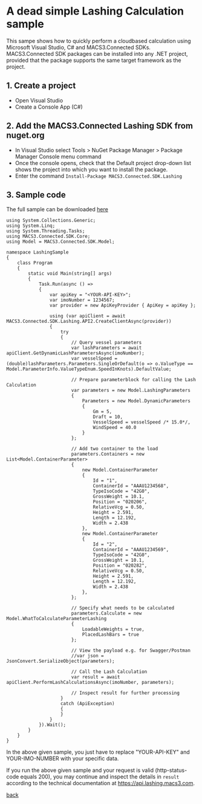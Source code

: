 # A dead simple Lashing Calculation sample
This sampe shows how to quickly perform a cloudbased calculation using Microsoft Visual Studio, C# and MACS3.Connected SDKs. MACS3.Connected SDK packages can be installed into any .NET project, provided that the package supports the same target framework as the project.

## 1. Create a project
* Open Visual Studio
* Create a Console App (C#)

## 2. Add the MACS3.Connected Lashing SDK from nuget.org
* In Visual Studio select Tools > NuGet Package Manager > Package Manager Console menu command
* Once the console opens, check that the Default project drop-down list shows the project into which you want to install the package.
* Enter the command ```Install-Package MACS3.Connected.SDK.Lashing```

## 3. Sample code

The full sample can be downloaded [here](samples)

```
using System.Collections.Generic;
using System.Linq;
using System.Threading.Tasks;
using MACS3.Connected.SDK.Core;
using Model = MACS3.Connected.SDK.Model;

namespace LashingSample
{
    class Program
    {
        static void Main(string[] args)
        {
            Task.Run(async () =>
            {
                var apiKey = "<YOUR-API-KEY>";
                var imoNumber = 1234567;
                var provider = new ApiKeyProvider { ApiKey = apiKey };

                using (var apiClient = await MACS3.Connected.SDK.Lashing.API2.CreateClientAsync(provider))
                {
                    try
                    {
                        // Query vessel parameters
                        var lashParameters = await apiClient.GetDynamicLashParametersAsync(imoNumber);
                        var vesselSpeed = (double)lashParameters.Parameters.SingleOrDefault(o => o.ValueType == Model.ParameterInfo.ValueTypeEnum.SpeedInKnots).DefaultValue;

                        // Prepare parameterblock for calling the Lash Calculation
                        var parameters = new Model.LashingParameters
                        {
                            Parameters = new Model.DynamicParameters
                            {
                                Gm = 5,
                                Draft = 10,
                                VesselSpeed = vesselSpeed /* 15.0*/,
                                WindSpeed = 40.0
                            }
                        };

                        // Add two container to the load
                        parameters.Containers = new List<Model.ContainerParameter>
                        {
                            new Model.ContainerParameter
                            {
                                Id = "1",
                                ContainerId = "AAAU1234568",
                                TypeIsoCode = "42G0",
                                GrossWeight = 10.1,
                                Position = "020206",
                                RelativeVcg = 0.50,
                                Height = 2.591,
                                Length = 12.192,
                                Width = 2.438
                            },
                            new Model.ContainerParameter
                            {
                                Id = "2",
                                ContainerId = "AAAU1234569",
                                TypeIsoCode = "42G0",
                                GrossWeight = 10.1,
                                Position = "020282",
                                RelativeVcg = 0.50,
                                Height = 2.591,
                                Length = 12.192,
                                Width = 2.438
                            },
                        };

                        // Specify what needs to be calculated
                        parameters.Calculate = new Model.WhatToCalculateParameterLashing
                        {
                            LoadableWeights = true,
                            PlacedLashBars = true
                        };

                        // View the payload e.g. for Swagger/Postman
                        //var json = JsonConvert.SerializeObject(parameters);

                        // Call the Lash Calculation
                        var result = await apiClient.PerformLashCalculationsAsync(imoNumber, parameters);

                        // Inspect result for further processing
                    }
                    catch (ApiException)
                    {
                    }
                }
            }).Wait();
        }
    }
}
```

In the above given sample, you just have to replace "YOUR-API-KEY" and YOUR-IMO-NUMBER with your specific data.

If you run the above given sample and your request is valid (http-status-code equals 200), you may continue and inspect the details in ```result``` according to the technical documentation at https://api.lashing.macs3.com.

[back](README.md)
